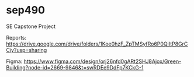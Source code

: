 # sep490
SE Capstone Project

Reports: https://drive.google.com/drive/folders/1Koe0hzF_ZpTMSyfRo6P0QiItP8GrCCiy?usp=sharing

Figma: https://www.figma.com/design/orj26nfd0gARt2SHJ8Ajox/Green-Building?node-id=2669-9846&t=swRDEe9DdFp7KCkG-1
